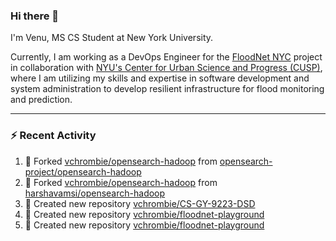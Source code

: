 ### Hi there 👋

I'm Venu, MS CS Student at New York University.

Currently, I am working as a DevOps Engineer for the [FloodNet NYC](https://www.floodnet.nyc/) project in collaboration with [NYU's Center for Urban Science and Progress (CUSP)](https://cusp.nyu.edu/), where I am utilizing my skills and expertise in software development and system administration to develop resilient infrastructure for flood monitoring and prediction.

---

### :zap: Recent Activity

<!--RECENT_ACTIVITY:start-->
1. 🔱 Forked [vchrombie/opensearch-hadoop](https://github.com/vchrombie/opensearch-hadoop) from [opensearch-project/opensearch-hadoop](https://github.com/opensearch-project/opensearch-hadoop)
2. 🔱 Forked [vchrombie/opensearch-hadoop](https://github.com/vchrombie/opensearch-hadoop) from [harshavamsi/opensearch-hadoop](https://github.com/harshavamsi/opensearch-hadoop)
3. 📔 Created new repository [vchrombie/CS-GY-9223-DSD](https://github.com/vchrombie/CS-GY-9223-DSD)
4. 📔 Created new repository [vchrombie/floodnet-playground](https://github.com/vchrombie/floodnet-playground)
5. 📔 Created new repository [vchrombie/floodnet-playground](https://github.com/vchrombie/floodnet-playground)
<!--RECENT_ACTIVITY:end-->

<!--
**vchrombie/vchrombie** is a ✨ _special_ ✨ repository because its `README.md` (this file) appears on your GitHub profile.

Here are some ideas to get you started:

- 🔭 I’m currently working on ...
- 🌱 I’m currently learning ...
- 👯 I’m looking to collaborate on ...
- 🤔 I’m looking for help with ...
- 💬 Ask me about ...
- 📫 How to reach me: ...
- 😄 Pronouns: ...
- ⚡ Fun fact: ...
-->
